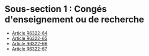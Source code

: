 # Sous-section 1 : Congés d'enseignement ou de recherche

* [Article R6322-64](./LEGIARTI000018523096.md)
* [Article R6322-65](./LEGIARTI000018523094.md)
* [Article R6322-66](./LEGIARTI000018523092.md)
* [Article R6322-67](./LEGIARTI000018523090.md)
